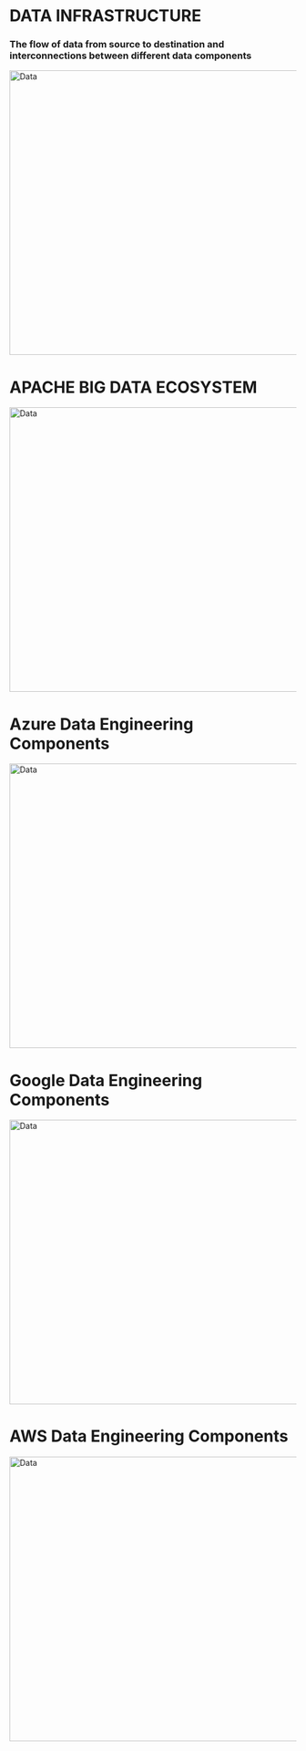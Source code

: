 <h1>DATA INFRASTRUCTURE</h1>
<h3><p>The flow of data from source to destination and interconnections between different data components</p></h3>
<img src="https://drive.google.com/uc?export=view&id=15T1fV00tuukKGx84jgaS_wuYML94wARd" alt="Data" align="center" width="1200" height="500">
<h1>APACHE BIG DATA ECOSYSTEM</h1>
<img src="https://drive.google.com/uc?export=view&id=1gKT7UKFQyf4R-ZayDSxViENwbl4RlNRI" alt="Data" align="center" width="1200" height="500">
<h1>Azure Data Engineering Components</h1>
<img src="https://drive.google.com/uc?export=view&id=1shYATfoP3HNelGiByaTZPoJKNIIMFlOC" alt="Data" align="center" width="1200" height="500">
<h1>Google Data Engineering Components</h1>
<img src="https://drive.google.com/uc?export=view&id=12RsNqKU0M12I16ukCddU6Q2-QVIlGjxx" alt="Data" align="center" width="1200" height="500">
<h1>AWS Data Engineering Components</h1>
<img src="https://drive.google.com/uc?export=view&id=1-udCiBrNaQBIyLa55IIn8jXkjFDIwhuW" alt="Data" align="center" width="1200" height="500">
